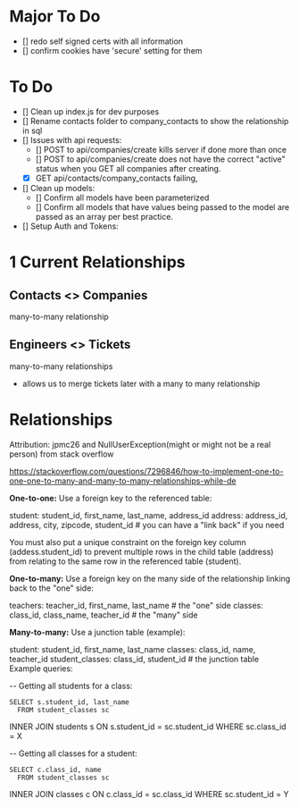 # Major To Do

- [] redo self signed certs with all information
- [] confirm cookies have 'secure' setting for them

# To Do

- [] Clean up index.js for dev purposes
- [] Rename contacts folder to company_contacts to show the relationship in sql
- [] Issues with api requests:
  - [] POST to api/companies/create kills server if done more than once
  - [] POST to api/companies/create does not have the correct "active" status when you GET all companies after creating.
  - [x] GET api/contacts/company_contacts failing,
- [] Clean up models:
  - [] Confirm all models have been parameterized
  - [] Confirm all models that have values being passed to the model are passed as an array per best practice.
- [] Setup Auth and Tokens:

# 1 Current Relationships

## Contacts <> Companies

many-to-many relationship

## Engineers <> Tickets

many-to-many relationships

- allows us to merge tickets later with a many to many relationship

# Relationships

Attribution: jpmc26 and NullUserException(might or might not be a real person) from stack overflow

https://stackoverflow.com/questions/7296846/how-to-implement-one-to-one-one-to-many-and-many-to-many-relationships-while-de

**One-to-one:** Use a foreign key to the referenced table:

student: student_id, first_name, last_name, address_id
address: address_id, address, city, zipcode, student_id # you can have a "link back" if you need

You must also put a unique constraint on the foreign key column (addess.student_id) to prevent multiple rows in the child table (address) from relating to the same row in the referenced table (student).

**One-to-many:** Use a foreign key on the many side of the relationship linking back to the "one" side:

teachers: teacher_id, first_name, last_name # the "one" side
classes: class_id, class_name, teacher_id # the "many" side

**Many-to-many:** Use a junction table (example):

student: student_id, first_name, last_name
classes: class_id, name, teacher_id
student_classes: class_id, student_id # the junction table
Example queries:

-- Getting all students for a class:

    SELECT s.student_id, last_name
      FROM student_classes sc

INNER JOIN students s ON s.student_id = sc.student_id
WHERE sc.class_id = X

-- Getting all classes for a student:

    SELECT c.class_id, name
      FROM student_classes sc

INNER JOIN classes c ON c.class_id = sc.class_id
WHERE sc.student_id = Y
